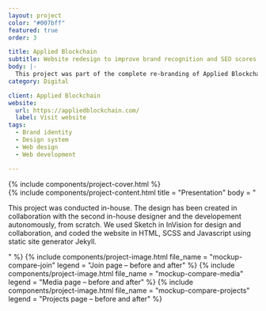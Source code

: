 ```yaml
---
layout: project
color: "#007bff"
featured: true
order: 3

title: Applied Blockchain
subtitle: Website redesign to improve brand recognition and SEO scores
body: |-
  This project was part of the complete re-branding of Applied Blockchain, a blockchain consultancy and development startup. I was brought onboard to create from scratch what would become the company's new brand identity. And the biggest part of that project was the website rebranding.
category: Digital

client: Applied Blockchain
website:
  url: https://appliedblockchain.com/
  label: Visit website
tags:
  - Brand identity
  - Design system
  - Web design
  - Web development

---
```


<div class="section section--fullWidth">
  <div class="section__container">
    {% include components/project-cover.html %}
  </div>
</div>

<div class="section">
  <div class="section__container">
  {% include components/project-content.html
    title = "Presentation"
    body = "
      <p>This project was conducted in-house. The design has been created in collaboration with the second in-house designer and the developement autonomously, from scratch. We used Sketch in InVision for design and collaboration, and coded the website in HTML, SCSS and Javascript using static site generator Jekyll.</p>
    "
  %}
  {% include components/project-image.html
    file_name = "mockup-compare-join"
    legend = "Join page – before and after"
  %}
  {% include components/project-image.html
    file_name = "mockup-compare-media"
    legend = "Media page – before and after"
  %}
  {% include components/project-image.html
    file_name = "mockup-compare-projects"
    legend = "Projects page – before and after"
  %}
  </div>
</div>
